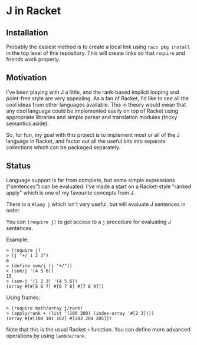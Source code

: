 J in Racket
===========

Installation
------------

Probably the easiest method is to create a local link using
`raco pkg install` in the top level of this repository.
This will create links so that `require` and friends work properly.

Motivation
----------

I've been playing with J a little, and the rank-based implicit looping
and point-free style are very appealing. As a fan of Racket, I'd like
to see all the cool ideas from other languages available. This in
theory would mean that any cool language could be implemented easily
on top of Racket using appropriate libraries and simple parser and
translation modules (tricky semantics aside).

So, for fun, my goal with this project is to implement most or all
of the J language in Racket, and factor out all the useful bits into
separate collections which can be packaged separately.

Status
------

Language support is far from complete, but some simple expressions
("sentences") can be evaluated. I've made a start on a Racket-style
"ranked apply" which is one of my favourite concepts from J.

There is a `#lang j` which isn't very useful, but will evaluate
J sentences in order.

You can `(require j)` to get access to a `j` procedure for evaluating
J sentences.

Example:

    > (require j)
    > (j "+/ 1 2 3")
    6
    > (define sum/j (j "+/"))
    > (sum/j '(4 5 6))
    15
    > (sum-j '(1 2 3) '(4 5 6))
    (array #[#[5 6 7] #[6 7 8] #[7 8 9]])

Using frames:

    > (require math/array j/rank)
    > (apply/rank + (list '(100 200) (index-array '#[2 3])))
    (array #[#[100 101 102] #[203 204 205]])

Note that this is the usual Racket `+` function. You can define
more advanced operations by using `lambda/rank`.

